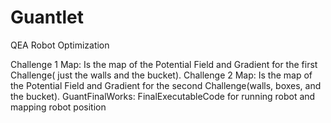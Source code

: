 # Guantlet
QEA Robot Optimization

Challenge 1 Map: Is the map of the Potential Field and Gradient for the first Challenge( just the walls and the bucket).
Challenge 2 Map: Is the map of the Potential Field and Gradient for the second Challenge(walls, boxes, and the bucket).
GuantFinalWorks: FinalExecutableCode for running robot and mapping robot position
